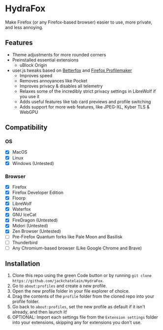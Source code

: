 # HydraFox

Make Firefox (or any Firefox-based browser) easier to use, more private, and less annoying.

## Features

- Theme adjustments for more rounded corners
- Preinstalled essential extensions
  - uBlock Origin
- user.js tweaks based on [Betterfox](https://github.com/yokoffing/Betterfox) and [Firefox Profilemaker](https://ffprofile.com)
  - Improves speed
  - Removes annoyances like Pocket
  - Improves privacy & disables all telemetry
  - Relaxes some of the incredibly strict privacy settings in LibreWolf if you use it
  - Adds useful features like tab card previews and profile switching
  - Adds support for more web features, like JPEG-XL, Kyber TLS & WebGPU

## Compatibility

### OS

- [X] MacOS
- [X] Linux
- [X] Windows (Untested)

### Browser

- [X] Firefox
- [X] Firefox Developer Edition
- [X] Floorp
- [X] LibreWolf
- [X] Waterfox
- [X] GNU IceCat
- [X] FireDragon (Untested)
- [X] Midori (Untested)
- [X] Zen Browser (Untested)
- [ ] Pre-Firefox Quantum forks like Pale Moon and Basilisk
- [ ] Thunderbird
- [ ] Any Chromium-based browser (Like Google Chrome and Brave)

## Installation

1. Clone this repo using the green Code button or by running `git clone https://github.com/jackchatelain/HydraFox`.
2. Go to `about:profiles` and create a new profile.
3. Open the new profile folder in your file explorer of choice.
4. Drag the contents of the `profile` folder from the cloned repo into your profile folder.
5. Go back to `about:profiles`, set the new profile as default if it isn't already, and then launch it!
6. OPTIONAL: Import each settings file from the `Extension settings` folder into your extensions, skipping any for extensions you don't use.
